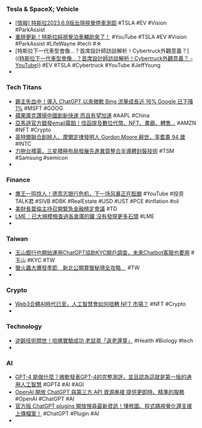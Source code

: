 ### Tesla & SpaceX; Vehicle
- [[情報] 特斯拉2023.6.9版出現視覺停車測距](https://www.ptt.cc/bbs/car/M.1679635546.A.E8F.html) #TSLA #EV #Vision #ParkAssist
- [重磅更新！特斯拉純視覺泊車輔助來了！](https://www.youtube.com/watch?v=f5GITESdyog) #YouTube #TSLA #EV #Vision #ParkAssist #LifeWayne #tech #☆
- [特斯拉下一代車型會像...？首席設計師訪談解析！Cybertruck外觀意義？](([特斯拉下一代車型會像...？首席設計師訪談解析！Cybertruck外觀意義？ - YouTube](https://www.youtube.com/watch?v=4vjgiPA6kQI)))  #EV #TSLA #Cybertruck #YouTube #JeffYoung
-
### Tech Titans
- [霸主失血中！導入 ChatGPT 以來微軟 Bing 流量成長近 16% Google 已下降 1%](https://www.inside.com.tw/article/31127-bing-GPT-4-vs-google-traffic) #MSFT #GOOG
- [蘋果庫克讚揚中國創新快速 而且有望加速](https://m.cnyes.com/news/id/5126748) #AAPL #China
- [亞馬遜官方錯發email露餡！信函提及數位代幣、NFT、畫廊、轉售…](https://www.blocktempo.com/coindesk-amazons-nft-plans-teased-in-a-receipt-mailed/) #AMZN #NFT #Crypto
- [英特爾聯合創辨人、摩爾定律發明人 Gordon Moore 辭世，享耆壽 94 歲](https://technews.tw/2023/03/25/gordon-moore-inventor-of-moores-law-dies/) #INTC
- [力拚台積電，三星積極布局發展先進異質整合半導體封裝技術](https://technews.tw/2023/03/25/samsung-actively-deploys-advanced-semiconductor-packaging-technology/) #TSM #Samsung #semicon
-
### Finance
- [鹰王一鸣惊人！德意志银行危机，下一场风暴正在酝酿](https://www.youtube.com/watch?v=H2NR_Gk7BYA) #YouTube #投资TALK君 #SIVB #DBK #RealEstate #USD #UST #PCE #inflation #oil
- [美財長葉倫主持召開緊急金融穩定會議](https://m.cnyes.com/news/id/5126827) #TD
- [LME：已大規模檢查過各倉庫的鎳 沒有發現更多石頭](https://m.cnyes.com/news/id/5126795) #LME
-
### Taiwan
- [玉山銀行也開始運用ChatGPT協助KYC開戶調查，未來Chatbot客服也要用](https://www.ithome.com.tw/news/156118) #玉山 #KYC #TW
- [螢火蟲大爆發季節　新北公開賞螢秘境全攻略　](https://today.line.me/tw/v2/article/Qw63kgr) #TW
-
### Crypto
- [Web3合體AI時代已至，人工智慧會如何扭轉 NFT 市場？](https://www.blocktempo.com/how-will-artificial-intelligence-change-the-nft-market/) #NFT #Crypto
-
### Technology
- [逆齡技術問世！哈佛實驗成功 老鼠竟「返老還童」](https://news.ebc.net.tw/news/world/352495) #Health #Biology #tech
-
### AI
- [GPT-4 能做什麼？微軟發表GPT-4的完整測評，並且認為這就是第一版的通用人工智慧](https://www.techbang.com/posts/104938-microsoft-gpt-4-ai) #GPT4 #AI #AGI
- [OpenAI 開放 ChatGPT 與第三方 API 資源串接 提供更即時、精準的服務](https://www.cool3c.com/article/191088) #OpenAI #ChatGPT #AI
- [官方版 ChatGPT plugins 開放搜尋最新資訊！懂修圖、程式碼視覺化還支援上傳檔案！](https://www.kocpc.com.tw/archives/485595) #ChatGPT #Plugin #AI
-